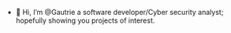 - 👋 Hi, I’m @Gautrie a software developer/Cyber security analyst; hopefully showing you projects of interest.


<!---
Gautrie/Gautrie
--->
